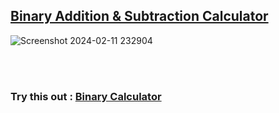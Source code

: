 ## <a href="https://thisal-d.github.io/Binary-Calculator"> Binary Addition & Subtraction Calculator </a>

![Screenshot 2024-02-11 232904](https://github.com/Thisal-D/Binary-Calculator/assets/93121062/71b5e054-6986-41ef-8bca-b6ed1020b6e7)

<br>
<br>

### Try this out : <a href="https://thisal-d.github.io/Binary-Calculator"> Binary Calculator </a>
